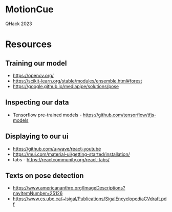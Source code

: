 # MotionCue
QHack 2023

# Resources
## Training our model
- https://opencv.org/
- https://scikit-learn.org/stable/modules/ensemble.html#forest
- https://google.github.io/mediapipe/solutions/pose
## Inspecting our data
- Tensorflow pre-trained models - https://github.com/tensorflow/tfjs-models
## Displaying to our ui
- https://github.com/u-wave/react-youtube
- https://mui.com/material-ui/getting-started/installation/
- tabs - https://reactcommunity.org/react-tabs/
## Texts on pose detection
- https://www.americananthro.org/ImageDescriptions?navItemNumber=25126
- https://www.cs.ubc.ca/~lsigal/Publications/SigalEncyclopediaCVdraft.pdf